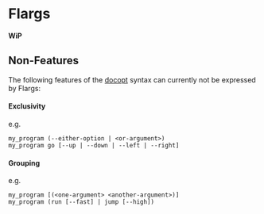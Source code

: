 # Flargs

**WiP**

## Non-Features

The following features of the [docopt](https://docopt.org/) syntax can currently not be expressed by Flargs:

#### Exclusivity

e.g.

```
my_program (--either-option | <or-argument>)
my_program go [--up | --down | --left | --right]
```

#### Grouping

e.g.

```
my_program [(<one-argument> <another-argument>)]
my_program (run [--fast] | jump [--high])
```
